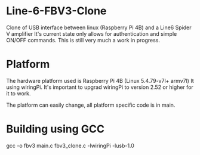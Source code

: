 # Line-6-FBV3-Clone
Clone of USB interface between linux (Raspberry Pi 4B) and a Line6 Spider V amplifier
It's current state only allows for authentication and simple ON/OFF commands.
This is still very much a work in progress.

# Platform
The hardware platform used is Raspberry Pi 4B (Linux 5.4.79-v7l+ armv7l)
It using wiringPi.  It's important to upgrad wiringPi to version 2.52 or higher for it to work.

The platform can easily change, all platform specific code is in main.  

# Building using GCC
gcc -o fbv3 main.c fbv3_clone.c -lwiringPi -lusb-1.0




